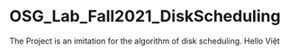 # OSG_Lab_Fall2021_DiskScheduling
The Project is an imitation for the algorithm of disk scheduling.
Hello Việt

